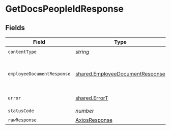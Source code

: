 # GetDocsPeopleIdResponse


## Fields

| Field                                                                              | Type                                                                               | Required                                                                           | Description                                                                        |
| ---------------------------------------------------------------------------------- | ---------------------------------------------------------------------------------- | ---------------------------------------------------------------------------------- | ---------------------------------------------------------------------------------- |
| `contentType`                                                                      | *string*                                                                           | :heavy_check_mark:                                                                 | N/A                                                                                |
| `employeeDocumentResponse`                                                         | [shared.EmployeeDocumentResponse](../../models/shared/employeedocumentresponse.md) | :heavy_minus_sign:                                                                 | A list of the documents' names and download links.                                 |
| `error`                                                                            | [shared.ErrorT](../../models/shared/errort.md)                                     | :heavy_minus_sign:                                                                 | Unexpected error                                                                   |
| `statusCode`                                                                       | *number*                                                                           | :heavy_check_mark:                                                                 | N/A                                                                                |
| `rawResponse`                                                                      | [AxiosResponse](https://axios-http.com/docs/res_schema)                            | :heavy_minus_sign:                                                                 | N/A                                                                                |